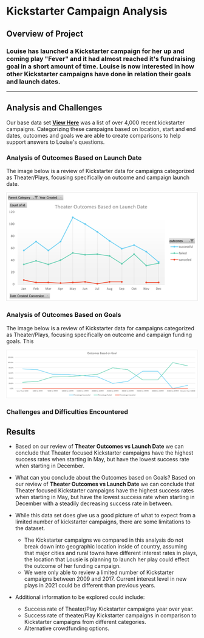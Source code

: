 # Kickstarter Campaign Analysis

## Overview of Project

### Louise has launched a Kickstarter campaign for her up and coming play "Fever" and it had almost reached it's fundraising goal in a short amount of time. Louise is now interested in how other Kickstarter campaigns have done in relation their goals and launch dates. 

---

## Analysis and Challenges

Our base data set [**View Here**](/starterbook.xlsx) was a list of over 4,000 recent kickstarter campaigns. Categorizing these campaigns based on location, start and end dates, outcomes and goals we are able to create comparisons to help support answers to Louise's questions.

### Analysis of Outcomes Based on Launch Date

The image below is a review of Kickstarter data for campaigns categorized as Theater/Plays, focusing specifically on outcome and campaign launch date.

![Outcome_v_launch](/resources/Theater_outcomes_vs_launch.png)

### Analysis of Outcomes Based on Goals

The image below is a review of Kickstarter data for campaigns categorized as Theater/Plays, focusing specifically on outcome and campaign funding goals. This 

![outcome_v_goal](/resources/outcomes_vs_goals.png)

### Challenges and Difficulties Encountered

## Results

- Based on our review of **Theater Outcomes vs Launch Date** we can conclude that Theater focused Kickstarter campaigns have the highest success rates when starting in May, but have the lowest success rate when starting in December.

- What can you conclude about the Outcomes based on Goals?
Based on our review of **Theater Outcomes vs Launch Date** we can conclude that Theater focused Kickstarter campaigns have the highest success rates when starting in May, but have the lowest success rate when starting in December with a steadily decreasing success rate in between.

- While this data set does give us a good picture of what to expect from a limited number of kickstarter campaigns, there are some limitations to the dataset.
    - The Kickstarter campaigns we compared in this analysis do not break down into geographic location inside of country, assuming that major cities and rural towns have different interest rates in plays, the location that Lousie is planning to launch her play could effect the outcome of her funding campaign.
    - We were only able to review a limited number of Kickstarter campaigns between 2009 and 2017. Current interest level in new plays in 2021 could be different than previous years. 

- Additional information to be explored could include:
    - Success rate of Theater/Play Kickstarter campaigns year over year.
    - Success rate of theater/Play Kickstarter campaigns in comparison to Kickstarter campaigns from different categories.
    - Alternative crowdfunding options.
